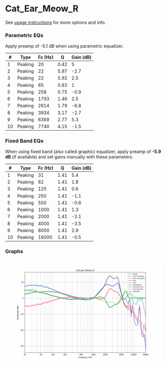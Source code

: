 # Cat_Ear_Meow_R
See [usage instructions](https://github.com/jaakkopasanen/AutoEq#usage) for more options and info.

### Parametric EQs
Apply preamp of -5.1 dB when using parametric equalizer.

|   # | Type    |   Fc (Hz) |    Q |   Gain (dB) |
|-----|---------|-----------|------|-------------|
|   1 | Peaking |        20 | 0.42 |         5   |
|   2 | Peaking |        22 | 5.97 |        -2.7 |
|   3 | Peaking |        22 | 5.92 |         2.5 |
|   4 | Peaking |        65 | 0.83 |         1   |
|   5 | Peaking |       258 | 0.75 |        -0.9 |
|   6 | Peaking |      1793 | 1.46 |         2.5 |
|   7 | Peaking |      2614 | 1.79 |        -6.8 |
|   8 | Peaking |      3934 | 3.17 |        -2.7 |
|   9 | Peaking |      6369 | 2.77 |         5.3 |
|  10 | Peaking |      7740 | 4.15 |        -1.5 |

### Fixed Band EQs
When using fixed band (also called graphic) equalizer, apply preamp of **-5.9 dB** (if available) and set gains manually with these parameters.

|   # | Type    |   Fc (Hz) |    Q |   Gain (dB) |
|-----|---------|-----------|------|-------------|
|   1 | Peaking |        31 | 1.41 |         5.4 |
|   2 | Peaking |        62 | 1.41 |         1.8 |
|   3 | Peaking |       125 | 1.41 |         0.6 |
|   4 | Peaking |       250 | 1.41 |        -1.1 |
|   5 | Peaking |       500 | 1.41 |        -0.6 |
|   6 | Peaking |      1000 | 1.41 |         1.3 |
|   7 | Peaking |      2000 | 1.41 |        -2.1 |
|   8 | Peaking |      4000 | 1.41 |        -3.5 |
|   9 | Peaking |      8000 | 1.41 |         2.9 |
|  10 | Peaking |     16000 | 1.41 |        -0.5 |

### Graphs
![](./Cat_Ear_Meow_R.png)
